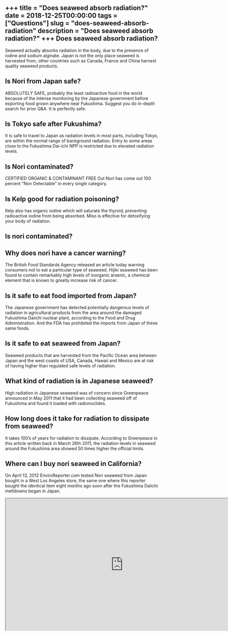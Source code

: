 +++
title = "Does seaweed absorb radiation?"
date = 2018-12-25T00:00:00
tags = ["Questions"]
slug = "does-seaweed-absorb-radiation"
description = "Does seaweed absorb radiation?"
+++
Does seaweed absorb radiation?
------------------------------

Seaweed actually absorbs radiation in the body, due to the presence of iodine and sodium alginate. Japan is not the only place seaweed is harvested from, other countries such as Canada, France and China harvest quality seaweed products.

Is Nori from Japan safe?
------------------------

ABSOLUTELY SAFE, probably the least radioactive food in the world because of the intense monitoring by the Japanese government before exporting food grown anywhere near Fukushima. Suggest you do in-depth search for prior Q&amp;A. It is perfectly safe.

Is Tokyo safe after Fukushima?
------------------------------

It is safe to travel to Japan as radiation levels in most parts, including Tokyo, are within the normal range of background radiation. Entry to some areas close to the Fukushima Dai-ichi NPP is restricted due to elevated radiation levels.

Is Nori contaminated?
---------------------

CERTIFIED ORGANIC &amp; CONTAMINANT FREE Out Nori has come out 100 percent “Non Detectable” in every single category.

Is Kelp good for radiation poisoning?
-------------------------------------

Kelp also has organic iodine which will saturate the thyroid, preventing radioactive iodine from being absorbed. Miso is effective for detoxifying your body of radiation.

Is nori contaminated?
---------------------

Why does nori have a cancer warning?
------------------------------------

The British Food Standards Agency released an article today warning consumers not to eat a particular type of seaweed. Hijiki seaweed has been found to contain remarkably high levels of inorganic arsenic, a chemical element that is known to greatly increase risk of cancer.

Is it safe to eat food imported from Japan?
-------------------------------------------

The Japanese government has detected potentially dangerous levels of radiation in agricultural products from the area around the damaged Fukushima Daiichi nuclear plant, according to the Food and Drug Administration. And the FDA has prohibited the imports from Japan of these same foods.

Is it safe to eat seaweed from Japan?
-------------------------------------

Seaweed products that are harvested from the Pacific Ocean area between Japan and the west coasts of USA, Canada, Hawaii and Mexico are at risk of having higher than regulated safe levels of radiation.

What kind of radiation is in Japanese seaweed?
----------------------------------------------

High radiation in Japanese seaweed was of concern since Greenpeace announced in May 2011 that it had been collecting seaweed off of Fukushima and found it loaded with radionuclides.

How long does it take for radiation to dissipate from seaweed?
--------------------------------------------------------------

It takes 100’s of years for radiation to dissipate. According to Greenpeace in this article written back in March 26th 2011, the radiation levels in seaweed around the Fukushima area showed 50 times higher the official limits.

Where can I buy nori seaweed in California?
-------------------------------------------

On April 13, 2012 EnviroReporter.com tested Nori seaweed from Japan bought in a West Los Angeles store, the same one where this reporter bought the identical item eight months ago soon after the Fukushima Daiichi meltdowns began in Japan.

<iframe allow="accelerometer; autoplay; clipboard-write; encrypted-media; gyroscope; picture-in-picture" allowfullscreen="" class="__youtube_prefs__  epyt-is-override  no-lazyload" data-no-lazy="1" data-origheight="433" data-origwidth="770" data-skipgform_ajax_framebjll="" height="433" id="_ytid_28017" loading="lazy" src="https://www.youtube.com/embed/saM85y8lFm4?enablejsapi=1&autoplay=0&cc_load_policy=0&cc_lang_pref=&iv_load_policy=1&loop=0&modestbranding=0&rel=1&fs=1&playsinline=0&autohide=2&theme=dark&color=red&controls=1&" title="YouTube player" width="770"></iframe>